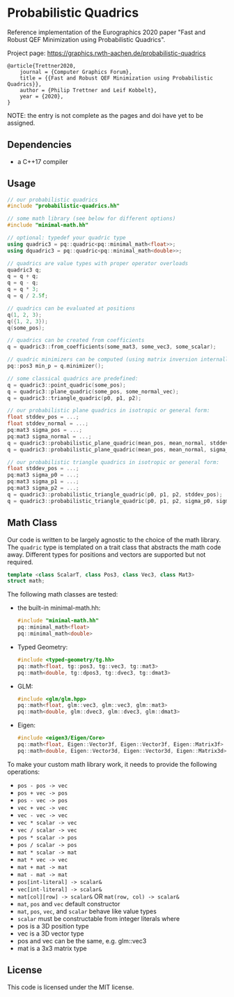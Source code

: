 # Probabilistic Quadrics

Reference implementation of the Eurographics 2020 paper "Fast and Robust QEF Minimization using Probabilistic Quadrics".

Project page: https://graphics.rwth-aachen.de/probabilistic-quadrics

```
@article{Trettner2020,
    journal = {Computer Graphics Forum},
    title = {{Fast and Robust QEF Minimization using Probabilistic Quadrics}},
    author = {Philip Trettner and Leif Kobbelt},
    year = {2020},
}
```
NOTE: the entry is not complete as the pages and doi have yet to be assigned.


## Dependencies

* a C++17 compiler


## Usage

```cpp
// our probabilistic quadrics
#include "probabilistic-quadrics.hh"

// some math library (see below for different options)
#include "minimal-math.hh"

// optional: typedef your quadric type
using quadric3 = pq::quadric<pq::minimal_math<float>>;
using dquadric3 = pq::quadric<pq::minimal_math<double>>;

// quadrics are value types with proper operator overloads
quadric3 q;
q = q + q;
q = q - q;
q = q * 3;
q = q / 2.5f;

// quadrics can be evaluated at positions
q(1, 2, 3);
q({1, 2, 3});
q(some_pos);

// quadrics can be created from coefficients
q = quadric3::from_coefficients(some_mat3, some_vec3, some_scalar);

// quadric minimizers can be computed (using matrix inversion internally)
pq::pos3 min_p = q.minimizer();

// some classical quadrics are predefined:
q = quadric3::point_quadric(some_pos);
q = quadric3::plane_quadric(some_pos, some_normal_vec);
q = quadric3::triangle_quadric(p0, p1, p2);

// our probabilistic plane quadrics in isotropic or general form:
float stddev_pos = ...;
float stddev_normal = ...;
pq:mat3 sigma_pos = ...;
pq:mat3 sigma_normal = ...;
q = quadric3::probabilistic_plane_quadric(mean_pos, mean_normal, stddev_pos, stddev_normal);
q = quadric3::probabilistic_plane_quadric(mean_pos, mean_normal, sigma_pos, sigma_normal);

// our probabilistic triangle quadrics in isotropic or general form:
float stddev_pos = ...;
pq:mat3 sigma_p0 = ...;
pq:mat3 sigma_p1 = ...;
pq:mat3 sigma_p2 = ...;
q = quadric3::probabilistic_triangle_quadric(p0, p1, p2, stddev_pos);
q = quadric3::probabilistic_triangle_quadric(p0, p1, p2, sigma_p0, sigma_p1, sigma_p2);
```



## Math Class

Our code is written to be largely agnostic to the choice of the math library.
The `quadric` type is templated on a trait class that abstracts the math code away.
Different types for positions and vectors are supported but not required.

```cpp
template <class ScalarT, class Pos3, class Vec3, class Mat3>
struct math;
```

The following math classes are tested:

* the built-in minimal-math.hh:
  ```cpp
  #include "minimal-math.hh"
  pq::minimal_math<float>
  pq::minimal_math<double>
  ```

* Typed Geometry:
  ```cpp
  #include <typed-geometry/tg.hh>
  pq::math<float, tg::pos3, tg::vec3, tg::mat3>
  pq::math<double, tg::dpos3, tg::dvec3, tg::dmat3>
  ```

* GLM:
  ```cpp
  #include <glm/glm.hpp>
  pq::math<float, glm::vec3, glm::vec3, glm::mat3>
  pq::math<double, glm::dvec3, glm::dvec3, glm::dmat3>
  ```

* Eigen:
  ```cpp
  #include <eigen3/Eigen/Core>
  pq::math<float, Eigen::Vector3f, Eigen::Vector3f, Eigen::Matrix3f>
  pq::math<double, Eigen::Vector3d, Eigen::Vector3d, Eigen::Matrix3d>
  ```

To make your custom math library work, it needs to provide the following operations:
  - `pos - pos -> vec`
  - `pos + vec -> pos`
  - `pos - vec -> pos`
  - `vec + vec -> vec`
  - `vec - vec -> vec`
  - `vec * scalar -> vec`
  - `vec / scalar -> vec`
  - `pos * scalar -> pos`
  - `pos / scalar -> pos`
  - `mat * scalar -> mat`
  - `mat * vec -> vec`
  - `mat + mat -> mat`
  - `mat - mat -> mat`
  - `pos[int-literal] -> scalar&`
  - `vec[int-literal] -> scalar&`
  - `mat[col][row] -> scalar&` OR `mat(row, col) -> scalar&`
  - `mat`, `pos` and `vec` default constructor
  - `mat`, `pos`, `vec`, and `scalar` behave like value types
  - `scalar` must be constructable from integer literals
where
  - pos is a 3D position type
  - vec is a 3D vector type
  - pos and vec can be the same, e.g. glm::vec3
  - mat is a 3x3 matrix type


## License

This code is licensed under the MIT license.


